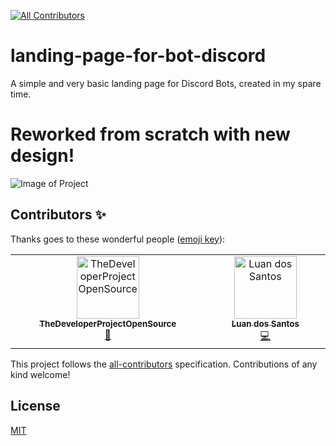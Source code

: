 


<!-- ALL-CONTRIBUTORS-BADGE:START - Do not remove or modify this section -->
[![All Contributors](https://img.shields.io/badge/all_contributors-2-orange.svg?style=flat-square)](#contributors-)
<!-- ALL-CONTRIBUTORS-BADGE:END -->

# landing-page-for-bot-discord
 A simple and very basic landing page for Discord Bots, created in my spare time.
 # Reworked from scratch with new design!

 ![Image of Project](https://cdn.discordapp.com/attachments/387708260670504963/1145979037899051078/image.png)

## Contributors ✨

Thanks goes to these wonderful people ([emoji key](https://allcontributors.org/docs/en/emoji-key)):

<!-- ALL-CONTRIBUTORS-LIST:START - Do not remove or modify this section -->
<!-- prettier-ignore-start -->
<!-- markdownlint-disable -->
<table>
  <tbody>
    <tr>
      <td align="center" valign="top" width="14.28%"><a href="https://github.com/TheDeveloperProjectOpenSource"><img src="https://avatars1.githubusercontent.com/u/24197640?v=4?s=100" width="100px;" alt="TheDeveloperProjectOpenSource"/><br /><sub><b>TheDeveloperProjectOpenSource</b></sub></a><br /><a href="#design-TheDeveloperProjectOpenSource" title="Design">🎨</a></td>
      <td align="center" valign="top" width="14.28%"><a href="https://github.com/Luan-Santos-Dev"><img src="https://avatars.githubusercontent.com/u/96590556?v=4?s=100" width="100px;" alt="Luan dos Santos"/><br /><sub><b>Luan dos Santos</b></sub></a><br /><a href="https://github.com/HakaCode/landing-page-for-bot-discord/commits?author=Luan-Santos-Dev" title="Code">💻</a></td>
    </tr>
  </tbody>
</table>

<!-- markdownlint-restore -->
<!-- prettier-ignore-end -->

<!-- ALL-CONTRIBUTORS-LIST:END -->

This project follows the [all-contributors](https://github.com/all-contributors/all-contributors) specification. Contributions of any kind welcome!

## License
[MIT](https://choosealicense.com/licenses/mit/)
